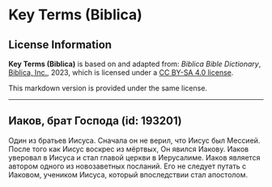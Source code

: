 # Key Terms (Biblica)

## License Information

**Key Terms (Biblica)** is based on and adapted from: _Biblica Bible Dictionary_, [Biblica, Inc.](https://www.biblica.com/), 2023, which is licensed under a [CC BY-SA 4.0 license](https://creativecommons.org/licenses/by-sa/4.0/legalcode.en).

This markdown version is provided under the same license.



--------------------------------

## Иаков, брат Господа (id: 193201)

Один из братьев Иисуса. Сначала он не верил, что Иисус был Мессией. После того как Иисус воскрес из мёртвых, Он явился Иакову. Иаков уверовал в Иисуса и стал главой церкви в Иерусалиме. Иаков является автором одного из новозаветных посланий. Его не следует путать с Иаковом, учеником Иисуса, который впоследствии стал апостолом.


